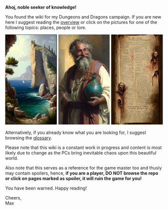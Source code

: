 **Ahoj, noble seeker of knowledge!**  

You found the wiki for my Dungeons and Dragons campaign. If you are new here I suggest reading the [overview](./overview.md) or click on the pictures for one of the following topics: places, people or lore.

<div style="display:flex; gap:5px">
    <div>
        <a href="./places.html">
            <img src="./images/img037.png">
        </a>
    </div>
    <div>
        <a href="./people.html">
            <img src="./images/img035.png">
        </a>
    </div>
    <div>
        <a href="./lore.html">
            <img src="./images/img036.png">
        </a>
    </div>
</div>


Alternatively, if you already know what you are looking for, I suggest browsing the [glossary](./glossary.md).

Please note that this wiki is a constant work in progress and content is most likely due to change as the PCs bring inevitable chaos upon this beautiful world.

Also note that this serves as a reference for the game master too and thusly may contain spoilers, hence, **if you are a player, DO NOT browse the repo or click on pages marked as spoiler, it will ruin the game for you!**

You have been warned. Happy reading!

Cheers,  
Max